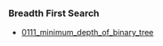### Breadth First Search
- [0111_minimum_depth_of_binary_tree](../src/0111_minimum_depth_of_binary_tree.cpp)
